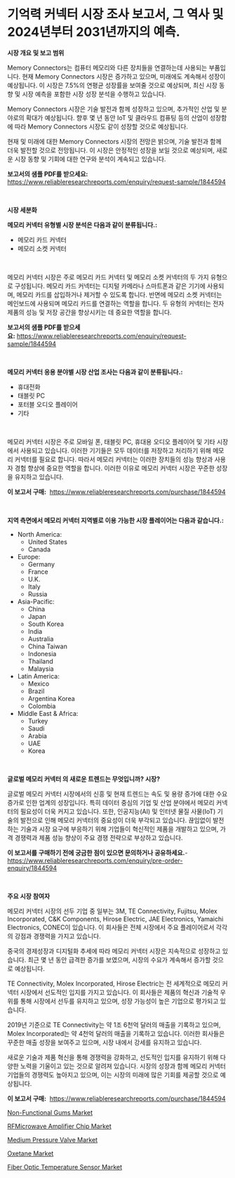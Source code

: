 <p><h1>기억력 커넥터 시장 조사 보고서, 그 역사 및 2024년부터 2031년까지의 예측.</h1></p><p><strong>시장 개요 및 보고 범위</strong></p>
<p><p>Memory Connectors는 컴퓨터 메모리와 다른 장치들을 연결하는데 사용되는 부품입니다. 현재 Memory Connectors 시장은 증가하고 있으며, 미래에도 계속해서 성장이 예상됩니다. 이 시장은 7.5%의 연평균 성장률을 보여줄 것으로 예상되며, 최신 시장 동향 및 시장 예측을 포함한 시장 성장 분석을 수행하고 있습니다. </p><p>Memory Connectors 시장은 기술 발전과 함께 성장하고 있으며, 추가적인 산업 및 분야로의 확대가 예상됩니다. 향후 몇 년 동안 IoT 및 클라우드 컴퓨팅 등의 산업이 성장함에 따라 Memory Connectors 시장도 같이 성장할 것으로 예상됩니다.</p><p>현재 및 미래에 대한 Memory Connectors 시장의 전망은 밝으며, 기술 발전과 함께 더욱 발전할 것으로 전망됩니다. 이 시장은 안정적인 성장을 보일 것으로 예상되며, 새로운 시장 동향 및 기회에 대한 연구와 분석이 계속되고 있습니다.</p></p>
<p><strong>보고서의 샘플 PDF를 받으세요:</strong> <a href="https://www.reliableresearchreports.com/enquiry/request-sample/1844594">https://www.reliableresearchreports.com/enquiry/request-sample/1844594</a></p>
<p>&nbsp;</p>
<p><strong>시장 세분화</strong></p>
<p><strong>메모리 커넥터 유형별 시장 분석은 다음과 같이 분류됩니다.:</strong></p>
<p><ul><li>메모리 카드 커넥터</li><li>메모리 소켓 커넥터</li></ul></p>
<p>&nbsp;</p>
<p><p>메모리 커넥터 시장은 주로 메모리 카드 커넥터 및 메모리 소켓 커넥터의 두 가지 유형으로 구성됩니다. 메모리 카드 커넥터는 디지털 카메라나 스마트폰과 같은 기기에 사용되며, 메모리 카드를 삽입하거나 제거할 수 있도록 합니다. 반면에 메모리 소켓 커넥터는 메인보드에 사용되며 메모리 카드를 연결하는 역할을 합니다. 두 유형의 커넥터는 전자제품의 성능 및 저장 공간을 향상시키는 데 중요한 역할을 합니다.</p></p>
<p><strong>보고서의 샘플 PDF를 받으세요:</strong>&nbsp;<a href="https://www.reliableresearchreports.com/enquiry/request-sample/1844594">https://www.reliableresearchreports.com/enquiry/request-sample/1844594</a></p>
<p>&nbsp;</p>
<p><strong> 메모리 커넥터 응용 분야별 시장 산업 조사는 다음과 같이 분류됩니다.:</strong></p>
<p><ul><li>휴대전화</li><li>태블릿 PC</li><li>포터블 오디오 플레이어</li><li>기타</li></ul></p>
<p>&nbsp;</p>
<p><p>메모리 커넥터 시장은 주로 모바일 폰, 태블릿 PC, 휴대용 오디오 플레이어 및 기타 시장에서 사용되고 있습니다. 이러한 기기들은 모두 데이터를 저장하고 처리하기 위해 메모리 커넥터를 필요로 합니다. 따라서 메모리 커넥터는 이러한 장치들의 성능 향상과 사용자 경험 향상에 중요한 역할을 합니다. 이러한 이유로 메모리 커넥터 시장은 꾸준한 성장을 유지하고 있습니다.</p></p>
<p><strong>이 보고서 구매:</strong>&nbsp; <a href="https://www.reliableresearchreports.com/purchase/1844594">https://www.reliableresearchreports.com/purchase/1844594</a></p>
<p>&nbsp;</p>
<p><strong>지역 측면에서 메모리 커넥터 지역별로 이용 가능한 시장 플레이어는 다음과 같습니다.:</strong></p>
<p><ul>
    <li>
        North America:
        <ul>
            <li>United States</li>
            <li>Canada</li>
        </ul>
    </li>
    <li>
        Europe:
        <ul>
            <li>Germany</li>
            <li>France</li>
            <li>U.K.</li>
            <li>Italy</li>
            <li>Russia</li>
        </ul>
    </li>
    <li>
        Asia-Pacific:
        <ul>
            <li>China</li>
            <li>Japan</li>
            <li>South Korea</li>
            <li>India</li>
            <li>Australia</li>
            <li>China Taiwan</li>
            <li>Indonesia</li>
            <li>Thailand</li>
            <li>Malaysia</li>
        </ul>
    </li>
    <li>
        Latin America:
        <ul>
            <li>Mexico</li>
            <li>Brazil</li>
            <li>Argentina Korea</li>
            <li>Colombia</li>
        </ul>
    </li>
    <li>
        Middle East & Africa:
        <ul>
            <li>Turkey</li>
            <li>Saudi</li>
            <li>Arabia</li>
            <li>UAE</li>
            <li>Korea</li>
        </ul>
    </li>
    </ul></p>
<p>&nbsp;</p>
<p><strong>글로벌 메모리 커넥터 의 새로운 트렌드는 무엇입니까? 시장?</strong></p>
<p><p>글로벌 메모리 커넥터 시장에서의 신흥 및 현재 트렌드는 속도 및 용량 증가에 대한 수요 증가로 인한 업계의 성장입니다. 특히 데이터 중심의 기업 및 산업 분야에서 메모리 커넥터의 필요성이 더욱 커지고 있습니다. 또한, 인공지능(AI) 및 인터넷 물질 사물(IoT) 기술의 발전으로 인해 메모리 커넥터의 중요성이 더욱 부각되고 있습니다. 끊임없이 발전하는 기술과 시장 요구에 부응하기 위해 기업들이 혁신적인 제품을 개발하고 있으며, 가격 경쟁력과 제품 성능 향상이 주요 경쟁 전략으로 부상하고 있습니다.</p></p>
<p><strong>이 보고서를 구매하기 전에 궁금한 점이 있으면 문의하거나 공유하세요.</strong>- <a href="https://www.reliableresearchreports.com/enquiry/pre-order-enquiry/1844594">https://www.reliableresearchreports.com/enquiry/pre-order-enquiry/1844594</a></p>
<p>&nbsp;</p>
<p><strong>주요 시장 참여자</strong></p>
<p><p>메모리 커넥터 시장의 선두 기업 중 일부는 3M, TE Connectivity, Fujitsu, Molex Incorporated, C&K Components, Hirose Electric, JAE Electronics, Yamaichi Electronics, CONEC이 있습니다. 이 회사들은 전체 시장에서 주요 플레이어로서 각각의 강점과 경쟁력을 가지고 있습니다.</p><p>중국의 경제성장과 디지털화 추세에 따라 메모리 커넥터 시장은 지속적으로 성장하고 있습니다. 최근 몇 년 동안 급격한 증가를 보였으며, 시장의 수요가 계속해서 증가할 것으로 예상됩니다.</p><p>TE Connectivity, Molex Incorporated, Hirose Electric는 전 세계적으로 메모리 커넥터 시장에서 선도적인 입지를 가지고 있습니다. 이 회사들은 제품의 혁신과 기술적 우위를 통해 시장에서 선두를 유지하고 있으며, 성장 가능성이 높은 기업으로 평가되고 있습니다.</p><p>2019년 기준으로 TE Connectivity는 약 1조 6천억 달러의 매출을 기록하고 있으며, Molex Incorporated는 약 4천억 달러의 매출을 기록하고 있습니다. 이러한 회사들은 꾸준한 매출 성장을 보여주고 있으며, 시장 내에서 강세를 유지하고 있습니다.</p><p>새로운 기술과 제품 혁신을 통해 경쟁력을 강화하고, 선도적인 입지를 유지하기 위해 다양한 노력을 기울이고 있는 것으로 알려져 있습니다. 시장의 성장과 함께 메모리 커넥터 기업들의 경쟁력도 높아지고 있으며, 이는 시장의 미래에 많은 기회를 제공할 것으로 예상됩니다.</p></p>
<p><strong>이 보고서 구매:</strong>&nbsp;&nbsp;<a href="https://www.reliableresearchreports.com/purchase/1844594">https://www.reliableresearchreports.com/purchase/1844594</a></p>
<p><p><a href="https://full-wildebeest-80b.notion.site/Non-Functional-Gums-Market-Offer-Valuable-Insights-into-Market-Size-Market-Share-Market-Trends-an-58013dbecc7a41f08067387519b1d270">Non-Functional Gums Market</a></p><p><a href="https://github.com/Glendatilghmankmgz0rbhwpy/Market-Research-Report-List-1/blob/main/rfmicrowave-amplifier-chip-market.md">RFMicrowave Amplifier Chip Market</a></p><p><a href="https://flame-sidecar-702.notion.site/Medium-Pressure-Valve-Market-Size-Share-Trends-Analysis-Report-By-Material-By-Type-By-End-user--5bfe92d099ae42ff978a6f054d9acab2">Medium Pressure Valve Market</a></p><p><a href="https://view.publitas.com/reportprime-1/oxetane-market-share-market-new-trends-analysis-report-by-type-by-application-by-end-use-by-region-and-segment-forecasts-2024-2031/">Oxetane Market</a></p><p><a href="https://view.publitas.com/reportprime-1/fiber-optic-temperature-sensor-market-growth-market-trends-covid-19-impact-and-forecasts-for-period-from-2024-2031/">Fiber Optic Temperature Sensor Market</a></p></p>
